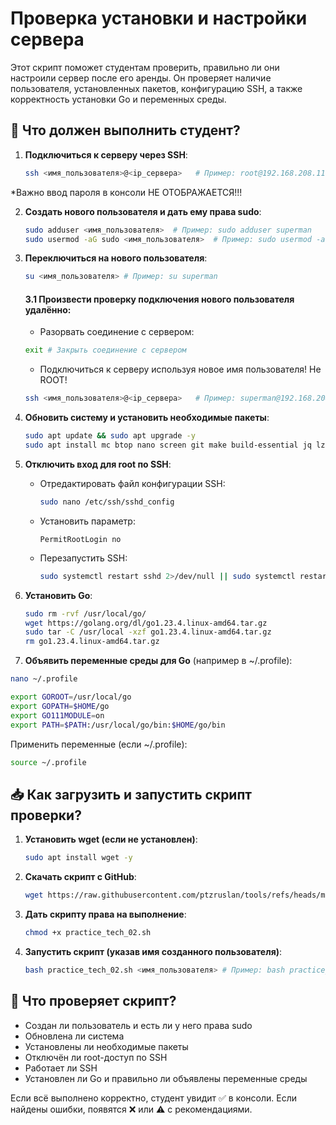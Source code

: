 # Проверка установки и настройки сервера

Этот скрипт поможет студентам проверить, правильно ли они настроили сервер после его аренды. Он проверяет наличие пользователя, установленных пакетов, конфигурацию SSH, а также корректность установки Go и переменных среды.

## 🔧 Что должен выполнить студент?

1. **Подключиться к серверу через SSH**:
   ```bash
   ssh <имя_пользователя>@<ip_сервера>   # Пример: root@192.168.208.11
   ```
*Важно ввод пароля в консоли НЕ ОТОБРАЖАЕТСЯ!!!
   
2. **Создать нового пользователя и дать ему права sudo**:
   ```bash
   sudo adduser <имя_пользователя>  # Пример: sudo adduser superman
   sudo usermod -aG sudo <имя_пользователя>  # Пример: sudo usermod -aG sudo superman
   ```
3. **Переключиться на нового пользователя**:
   ```bash
   su <имя_пользователя> # Пример: su superman
   ```
   #### 3.1 Произвести проверку подключения нового пользователя удалённо:
   - Разорвать соединение с сервером:
   ```bash
   exit # Закрыть соединение с сервером
   ```
   - Подключиться к серверу используя новое имя пользователя! Не ROOT!
   ```bash
   ssh <имя_пользователя>@<ip_сервера>   # Пример: superman@192.168.208.11
   ```

5. **Обновить систему и установить необходимые пакеты**:
   ```bash
   sudo apt update && sudo apt upgrade -y
   sudo apt install mc btop nano screen git make build-essential jq lz4 -y
   ```
6. **Отключить вход для root по SSH**:
   - Отредактировать файл конфигурации SSH:
     ```bash
     sudo nano /etc/ssh/sshd_config
     ```
   - Установить параметр:
     ```
     PermitRootLogin no
     ```
   - Перезапустить SSH:
     ```bash
     sudo systemctl restart sshd 2>/dev/null || sudo systemctl restart ssh
     ```
7. **Установить Go**:
   ```bash
   sudo rm -rvf /usr/local/go/
   wget https://golang.org/dl/go1.23.4.linux-amd64.tar.gz
   sudo tar -C /usr/local -xzf go1.23.4.linux-amd64.tar.gz
   rm go1.23.4.linux-amd64.tar.gz
   ```
8. **Объявить переменные среды для Go** (например в ~/.profile):
```bash
nano ~/.profile
```
   ```bash
   export GOROOT=/usr/local/go
   export GOPATH=$HOME/go
   export GO111MODULE=on
   export PATH=$PATH:/usr/local/go/bin:$HOME/go/bin
   ```
   Применить переменные (если ~/.profile):
   ```bash
   source ~/.profile
   ```

## 📥 Как загрузить и запустить скрипт проверки?

1. **Установить wget (если не установлен)**:
   ```bash
   sudo apt install wget -y
   ```
2. **Скачать скрипт с GitHub**:
   ```bash
   wget https://raw.githubusercontent.com/ptzruslan/tools/refs/heads/main/validator/tech02/practice_tech_02_ru.sh -O practice_tech_02.sh
   ```
3. **Дать скрипту права на выполнение**:
   ```bash
   chmod +x practice_tech_02.sh
   ```
4. **Запустить скрипт (указав имя созданного пользователя)**:
   ```bash
   bash practice_tech_02.sh <имя_пользователя> # Пример: bash practice_tech_02.sh superman
   ```

## 📌 Что проверяет скрипт?
- Создан ли пользователь и есть ли у него права sudo
- Обновлена ли система
- Установлены ли необходимые пакеты
- Отключён ли root-доступ по SSH
- Работает ли SSH
- Установлен ли Go и правильно ли объявлены переменные среды

Если всё выполнено корректно, студент увидит ✅ в консоли. Если найдены ошибки, появятся ❌ или ⚠️ с рекомендациями.
